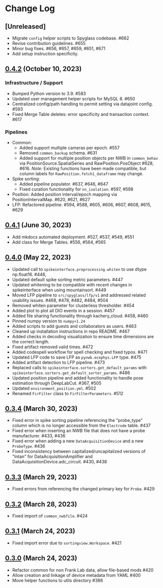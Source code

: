 # Change Log

## [Unreleased]

- Migrate `config` helper scripts to Spyglass codebase. #662
- Revise contribution guidelines. #655
- Minor bug fixes. #656, #657, #659, #651, #671
- Add setup instruction specificity.

## [0.4.2] (October 10, 2023)

### Infrastructure / Support

- Bumped Python version to 3.9. #583
- Updated user management helper scripts for MySQL 8. #650
- Centralized config/path handling to permit setting via datajoint config. #593
- Fixed Merge Table deletes: error specificity and transaction context. #617

### Pipelines

- Common:
  - Added support multiple cameras per epoch. #557
  - Removed `common_backup` schema. #631
  - Added support for multiple position objects per NWB in `common_behav` via
    PositionSource.SpatialSeries and RawPosition.PosObject #628, #616.
    _Note:_ Existing functions have been made compatible, but column labels for
    `RawPosition.fetch1_dataframe` may change.
- Spike sorting:
  - Added pipeline populator. #637, #646, #647
  - Fixed curation functionality for `nn_isolation`. #597, #598
- Position: Added position interval/epoch mapping via PositionIntervalMap. #620,
  #621, #627
- LFP: Refactored pipeline. #594, #588, #605, #606, #607, #608, #615, #629

## [0.4.1] (June 30, 2023)

- Add mkdocs automated deployment. #527, #537, #549, #551
- Add class for Merge Tables. #556, #564, #565

## [0.4.0] (May 22, 2023)

- Updated call to `spikeinterface.preprocessing.whiten` to use dtype np.float16.
  #446,
- Updated default spike sorting metric parameters. #447
- Updated whitening to be compatible with recent changes in spikeinterface when
  using mountainsort. #449
- Moved LFP pipeline to `src/spyglass/lfp/v1` and addressed related usability
  issues. #468, #478, #482, #484, #504
- Removed whiten parameter for clusterless thresholder. #454
- Added plot to plot all DIO events in a session. #457
- Added file sharing functionality through kachery_cloud. #458, #460
- Pinned numpy version to `numpy<1.24`
- Added scripts to add guests and collaborators as users. #463
- Cleaned up installation instructions in repo README. #467
- Added checks in decoding visualization to ensure time dimensions are the
  correct length.
- Fixed artifact removed valid times. #472
- Added codespell workflow for spell checking and fixed typos. #471
- Updated LFP code to save LFP as `pynwb.ecephys.LFP` type. #475
- Added artifact detection to LFP pipeline. #473
- Replaced calls to `spikeinterface.sorters.get_default_params` with
  `spikeinterface.sorters.get_default_sorter_params`. #486
- Updated position pipeline and added functionality to handle pose estimation
  through DeepLabCut. #367, #505
- Updated `environment_position.yml`. #502
- Renamed `FirFilter` class to `FirFilterParameters`. #512

## [0.3.4] (March 30, 2023)

- Fixed error in spike sorting pipeline referencing the "probe_type" column
  which is no longer accessible from the `Electrode` table. #437
- Fixed error when inserting an NWB file that does not have a probe
  manufacturer. #433, #436
- Fixed error when adding a new `DataAcquisitionDevice` and a new `ProbeType`.
  #436
- Fixed inconsistency between capitalized/uncapitalized versions of "Intan" for
  DataAcquisitionAmplifier and DataAcquisitionDevice.adc_circuit. #430, #438

## [0.3.3] (March 29, 2023)

- Fixed errors from referencing the changed primary key for `Probe`. #429

## [0.3.2] (March 28, 2023)

- Fixed import of `common_nwbfile`. #424

## [0.3.1] (March 24, 2023)

- Fixed import error due to `sortingview.Workspace`. #421

## [0.3.0] (March 24, 2023)

- Refactor common for non Frank Lab data, allow file-based mods #420
- Allow creation and linkage of device metadata from YAML #400
- Move helper functions to utils directory #386

[0.4.2]: https://github.com/LorenFrankLab/spyglass/releases/tag/0.4.2
[0.4.1]: https://github.com/LorenFrankLab/spyglass/releases/tag/0.4.1
[0.4.0]: https://github.com/LorenFrankLab/spyglass/releases/tag/0.4.0
[0.3.4]: https://github.com/LorenFrankLab/spyglass/releases/tag/0.3.4
[0.3.3]: https://github.com/LorenFrankLab/spyglass/releases/tag/0.3.3
[0.3.2]: https://github.com/LorenFrankLab/spyglass/releases/tag/0.3.2
[0.3.1]: https://github.com/LorenFrankLab/spyglass/releases/tag/0.3.1
[0.3.0]: https://github.com/LorenFrankLab/spyglass/releases/tag/0.3.0
